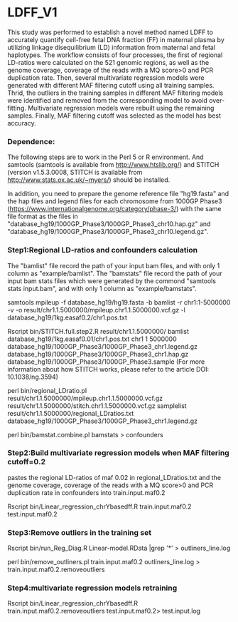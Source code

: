 # LDFF_V1
This study was performed to establish a novel method named LDFF to accurately quantify cell-free fetal DNA fraction (FF) in maternal plasma by utilizing linkage disequilibrium (LD) information from maternal and fetal haplotypes. The workflow consists of four processes, the first of regional LD-ratios were calculated on the 521 genomic regions, as well as the genome coverage, coverage of the reads with a MQ score>0 and PCR duplication rate. Then, several multivariate regression models were generated with different MAF filtering cutoff using all training samples. Thrid, the outliers in the training samples in different MAF filtering models were identified and removed from the corresponding model to avoid over-fitting. Multivariate regression models were rebuilt using the remaining samples. Finally, MAF filtering cutoff was selected as the model has best accuracy.

### Dependence: 
The following steps are to work in the Perl 5 or R environment. And samtools (samtools is available from http://www.htslib.org/) and STITCH (version v1.5.3.0008, STITCH is available from http://www.stats.ox.ac.uk/~myers/) should be installed.

In addition, you need to prepare the genome reference file "hg19.fasta" and the hap files and legend files for each chromosome from 1000GP Phase3  (https://www.internationalgenome.org/category/phase-3/) with the same file format as the files in "database_hg19/1000GP_Phase3/1000GP_Phase3_chr10.hap.gz" and "database_hg19/1000GP_Phase3/1000GP_Phase3_chr10.legend.gz".

### Step1:Regional LD-ratios and confounders calculation

The "bamlist" file record the path of your input bam files, and with only 1 column as "example/bamlist".
The "bamstats" file record the path of your input bam stats files which were generated by the commond "samtools stats input.bam", and with only 1 column as "example/bamstats".

samtools mpileup -f database_hg19/hg19.fasta -b bamlist -r chr1:1-5000000 -v -o result/chr1.1.5000000/mpileup.chr1.1.5000000.vcf.gz -l database_hg19/1kg.easaf0.2/chr1.pos.txt

Rscript bin/STITCH.full.step2.R result/chr1.1.5000000/ bamlist database_hg19/1kg.easaf0.01/chr1.pos.txt  chr1 1 5000000 database_hg19/1000GP_Phase3/1000GP_Phase3_chr1.legend.gz database_hg19/1000GP_Phase3/1000GP_Phase3_chr1.hap.gz database_hg19/1000GP_Phase3/1000GP_Phase3.sample
(For more information about how STITCH works, please refer to the article DOI: 10.1038/ng.3594)

perl bin/regional_LDratio.pl result/chr1.1.5000000/mpileup.chr1.1.5000000.vcf.gz result/chr1.1.5000000/stitch.chr1.1.5000000.vcf.gz samplelist result/chr1.1.5000000/regional_LDratios.txt database_hg19/1000GP_Phase3/1000GP_Phase3_chr1.legend.gz

perl bin/bamstat.combine.pl bamstats > confounders

### Step2:Build multivariate regression models when MAF filtering cutoff=0.2

pastes the regional LD-ratios of maf 0.02 in regional_LDratios.txt and the genome coverage, coverage of the reads with a MQ score>0 and PCR duplication rate in confounders into train.input.maf0.2

Rscript bin/Linear_regression_chrYbasedff.R train.input.maf0.2 test.input.maf0.2

### Step3:Remove outliers in the training set

Rscript bin/run_Reg_Diag.R Linear-model.RData |grep '\*' > outliners_line.log

perl bin/remove_outliners.pl train.input.maf0.2 outliners_line.log > train.input.maf0.2.removeoutliers

### Step4:multivariate regression models retraining

Rscript bin/Linear_regression_chrYbasedff.R train.input.maf0.2.removeoutliers test.input.maf0.2> test.input.log

